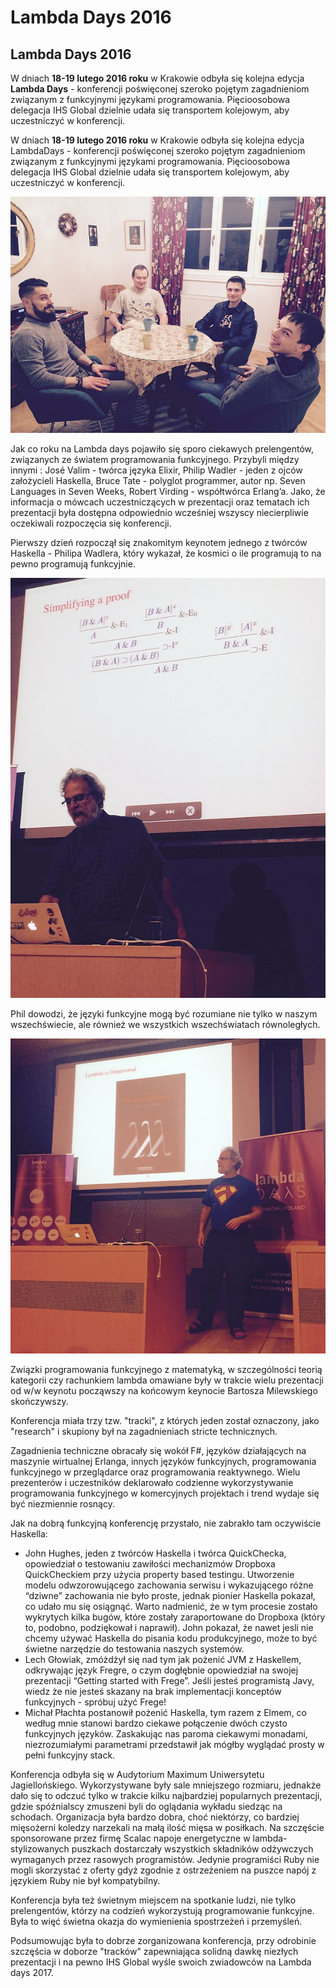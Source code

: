 # Lambda Days 2016
## Lambda Days 2016

W dniach **18-19 lutego 2016 roku** w Krakowie odbyła się kolejna edycja **Lambda Days** - konferencji poświęconej szeroko pojętym zagadnieniom związanym z funkcyjnymi językami programowania. Pięcioosobowa delegacja IHS Global dzielnie udała się transportem kolejowym, aby uczestniczyć w konferencji.

W dniach **18-19 lutego 2016 roku** w Krakowie odbyła się kolejna edycja LambdaDays - konferencji poświęconej szeroko pojętym zagadnieniom związanym z funkcyjnymi językami programowania. Pięcioosobowa delegacja IHS Global dzielnie udała się transportem kolejowym, aby uczestniczyć w konferencji.

<p class="text-center">
    <img src="images/aktualnosci/lambdadays2016/informatycy.jpg" class="img img-responsive img-thumbnail" alt="Delegacja na Lambda Days 2016" />
</p>

Jak co roku na Lambda days pojawiło się sporo ciekawych prelengentów, związanych ze światem programowania funkcyjnego. Przybyli między innymi : José Valim - twórca języka Elixir, Philip Wadler - jeden z ojców założycieli Haskella, Bruce Tate - polyglot programmer, autor np. Seven Languages in Seven Weeks, Robert Virding - współtwórca Erlang’a. Jako, że informacja o mówcach uczestniczących w prezentacji oraz tematach ich prezentacji była dostępna odpowiednio wcześniej wszyscy niecierpliwie oczekiwali rozpoczęcia się konferencji.

Pierwszy dzień rozpoczął się znakomitym keynotem jednego z twórców Haskella - Philipa Wadlera, który wykazał, że kosmici o ile programują to na pewno programują funkcyjnie.

<p class="text-center">
    <img src="images/aktualnosci/lambdadays2016/waddler1.jpg" class="img img-responsive img-thumbnail" alt="Lambda Days 2016" />
</p>

Phil dowodzi, że języki funkcyjne mogą być rozumiane nie tylko w naszym wszechświecie, ale również we wszystkich wszechświatach równoległych.

<p class="text-center">
    <img src="images/aktualnosci/lambdadays2016/waddler2.jpg" class="img img-responsive img-thumbnail" alt="Lambda Days 2016" />
</p>

Związki programowania funkcyjnego z matematyką, w szczególności teorią kategorii czy rachunkiem lambda omawiane były w trakcie wielu prezentacji od w/w keynotu począwszy na końcowym keynocie Bartosza Milewskiego skończywszy.

Konferencja miała trzy tzw. "tracki", z których jeden został oznaczony, jako "research" i skupiony był na zagadnieniach stricte technicznych.

Zagadnienia techniczne obracały się wokół F#, języków działających na maszynie wirtualnej Erlanga, innych języków funkcyjnych, programowania funkcyjnego w przeglądarce oraz programowania reaktywnego. Wielu prezenterów i uczestników deklarowało codzienne wykorzystywanie programowania funkcyjnego w komercyjnych projektach i trend wydaje się być niezmiennie rosnący.

Jak na dobrą funkcyjną konferencję przystało, nie zabrakło tam oczywiście Haskella:

* John Hughes, jeden z twórców Haskella i twórca QuickChecka, opowiedział o testowaniu zawiłości mechanizmów Dropboxa QuickCheckiem przy użycia property based testingu. Utworzenie modelu odwzorowującego zachowania serwisu i wykazującego różne “dziwne” zachowania nie było proste, jednak pionier Haskella pokazał, co udało mu się osiągnąć. Warto nadmienić, że w tym procesie zostało wykrytych kilka bugów, które zostały zaraportowane do Dropboxa (który to, podobno, podziękował i naprawił). John pokazał, że nawet jesli nie chcemy używać Haskella do pisania kodu produkcyjnego, może to być świetne narzędzie do testowania naszych systemów.
* Lech Głowiak, zmóżdżył się nad tym jak pożenić JVM z Haskellem, odkrywając język Fregre, o czym dogłębnie opowiedział na swojej prezentacji “Getting started with Frege”. Jeśli jesteś programistą Javy, wiedz że nie jesteś skazany na brak implementacji konceptów funkcyjnych - spróbuj użyć Frege!
* Michał Płachta postanowił pożenić Haskella, tym razem z Elmem, co według mnie stanowi bardzo ciekawe połączenie dwóch czysto funkcyjnych języków. Zaskakując nas paroma ciekawymi monadami, niezrozumiałymi parametrami przedstawił jak mógłby wyglądać prosty w pełni funkcyjny stack.

Konferencja odbyła się w Audytorium Maximum Uniwersytetu Jagiellońskiego. Wykorzystywane były sale mniejszego rozmiaru, jednakże dało się to odczuć tylko w trakcie kilku najbardziej popularnych prezentacji, gdzie spóźnialscy zmuszeni byli do oglądania wykładu siedząc na schodach. Organizacja była bardzo dobra, choć niektórzy, co bardziej mięsożerni koledzy narzekali na małą ilość mięsa w posiłkach. Na szczęście sponsorowane przez firmę Scalac napoje energetyczne w lambda-stylizowanych puszkach dostarczały wszystkich składników odżywczych wymaganych przez rasowych programistów. Jedynie programiści Ruby nie mogli skorzystać z oferty gdyż zgodnie z ostrzeżeniem na puszce napój z językiem Ruby nie był kompatybilny.

Konferencja była też świetnym miejscem na spotkanie ludzi, nie tylko prelengentów, którzy na codzień wykorzystują programowanie funkcyjne. Była to więć świetna okazja do wymienienia spostrzeżeń i przemyśleń.

Podsumowując była to dobrze zorganizowana konferencja, przy odrobinie szczęścia w doborze "tracków" zapewniająca solidną dawkę niezłych prezentacji i na pewno IHS Global wyśle swoich zwiadowców na Lambda days 2017.